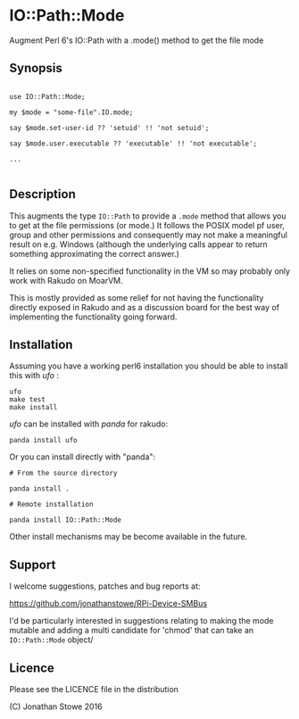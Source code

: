 # IO::Path::Mode

Augment Perl 6's IO::Path with a .mode() method to get the file mode

## Synopsis

```

use IO::Path::Mode;

my $mode = "some-file".IO.mode;

say $mode.set-user-id ?? 'setuid' !! 'not setuid';

say $mode.user.executable ?? 'executable' !! 'not executable';

...


```

## Description

This augments the type ```IO::Path``` to provide a ```.mode``` method that allows
you to get at the file permissions (or mode.)  It follows the POSIX model pf
user, group and other permissions and consequently may not make a meaningful 
result on e.g. Windows (although the underlying calls appear to return something
approximating the correct answer.)

It relies on some non-specified functionality in the VM so may probably only work
with Rakudo on MoarVM.

This is mostly provided as some relief for not having the functionality directly
exposed in Rakudo and as a discussion board for the best way of implementing the
functionality going forward. 

## Installation

Assuming you have a working perl6 installation you should be able to
install this with *ufo* :

    ufo
    make test
    make install

*ufo* can be installed with *panda* for rakudo:

    panda install ufo

Or you can install directly with "panda":

    # From the source directory
   
    panda install .

    # Remote installation

    panda install IO::Path::Mode

Other install mechanisms may be become available in the future.

## Support

I welcome suggestions, patches and bug reports at:

   https://github.com/jonathanstowe/RPi-Device-SMBus

I'd be particularly interested in suggestions relating to making
the mode mutable and adding a multi candidate for 'chmod' that
can take an ```IO::Path::Mode``` object/

## Licence

Please see the LICENCE file in the distribution

(C) Jonathan Stowe 2016
